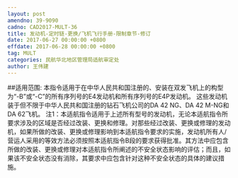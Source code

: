 ```yaml
---
layout: post
amendno: 39-9090
cadno: CAD2017-MULT-36
title: 发动机-定时链-更换/飞机飞行手册-限制章节-修订
date: 2017-06-27 00:00:00 +0800
effdate: 2017-06-28 00:00:00 +0800
tag: MULT
categories: 民航华北地区管理局适航审定处
author: 王伟建
---
```


##适用范围:
本指令适用于在中华人民共和国注册的、安装在双发飞机上的构型为“-B”或“-C”的所有序列号的E4发动机和所有序列号的E4P发动机。
这些发动机装于但不限于中华人民共和国注册的钻石飞机公司的DA 42 NG、DA 42 M-NG和DA 62飞机。
注1：本适航指令适用于上述所有型号的发动机，无论本适航指令所要求涉及的区域是否经过改装、更换和修理。对那些经过改装、更换或修理的发动机，如果所做的改装、更换或修理影响到本适航指令要求的实施，发动机所有人/营运人采用的等效方法必须按照本适航指令B段的要求获得批准。其方法中应包含所做的改装、更换或修理对本适航指令所阐述的不安全状态影响的评估；而且，如果该不安全状态没有消除，其要求中应包含针对这种不安全状态的具体的建议措施。

